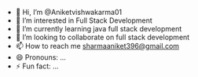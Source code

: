 - 👋 Hi, I’m @Aniketvishwakarma01
- 👀 I’m interested in Full Stack Development 
- 🌱 I’m currently learning java full stack development
- 💞️ I’m looking to collaborate on full stack development
- 📫 How to reach me sharmaaniket396@gmail.com
- 😄 Pronouns: ...
- ⚡ Fun fact: ...

<!---
Aniketvishwakarma01/Aniketvishwakarma01 is a ✨ special ✨ repository because its `README.md` (this file) appears on your GitHub profile.
You can click the Preview link to take a look at your changes.
--->
